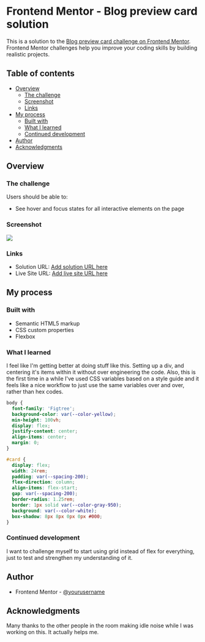 # Frontend Mentor - Blog preview card solution

This is a solution to the [Blog preview card challenge on Frontend Mentor](https://www.frontendmentor.io/challenges/blog-preview-card-ckPaj01IcS). Frontend Mentor challenges help you improve your coding skills by building realistic projects. 

## Table of contents

- [Overview](#overview)
  - [The challenge](#the-challenge)
  - [Screenshot](#screenshot)
  - [Links](#links)
- [My process](#my-process)
  - [Built with](#built-with)
  - [What I learned](#what-i-learned)
  - [Continued development](#continued-development)
- [Author](#author)
- [Acknowledgments](#acknowledgments)

## Overview

### The challenge

Users should be able to:

- See hover and focus states for all interactive elements on the page

### Screenshot

![](./Screenshot%202024-10-10%20at%2011.15.10 AM.png)

### Links

- Solution URL: [Add solution URL here](https://your-solution-url.com)
- Live Site URL: [Add live site URL here](https://your-live-site-url.com)

## My process

### Built with

- Semantic HTML5 markup
- CSS custom properties
- Flexbox

### What I learned

I feel like I'm getting better at doing stuff like this. Setting up a div, and centering it's items within it without over engineering the code. Also, this is the first time in a while I've used CSS variables based on a style guide and it feels like a nice workflow to just use the same variables over and over, rather than hex codes.

```css
body {
  font-family: 'Figtree';
  background-color: var(--color-yellow);
  min-height: 100vh;
  display: flex;
  justify-content: center;
  align-items: center;
  margin: 0;
}

#card {
  display: flex;
  width: 24rem;
  padding: var(--spacing-200);
  flex-direction: column;
  align-items: flex-start;
  gap: var(--spacing-200);
  border-radius: 1.25rem;
  border: 1px solid var(--color-gray-950);
  background: var(--color-white);
  box-shadow: 8px 8px 0px 0px #000;
}
```

### Continued development
I want to challenge myself to start using grid instead of flex for everything, just to test and strengthen my understanding of it.

## Author

- Frontend Mentor - [@yourusername](https://www.frontendmentor.io/profile/Twincasper)


## Acknowledgments

Many thanks to the other people in the room making idle noise while I was working on this. It actually helps me.

